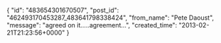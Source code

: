  {
   "id": "483654301670507",
   "post_id": "462493170453287_483641798338424",
   "from_name": "Pete Daoust",
   "message": "agreed on it.....agreement...",
   "created_time": "2013-02-21T21:23:56+0000"
 }
